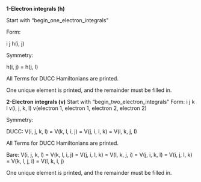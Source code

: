 **1-Electron integrals (h)**

Start with “begin_one_electron_integrals”

Form:

i   j   h(i, j)

Symmetry:

h(i, j) = h(j, I)

All Terms for DUCC Hamiltonians are printed.

One unique element is printed, and the remainder must be filled in.

**2-Electron integrals (v)**
Start with “begin_two_electron_integrals”
Form:
i   j   k   l   v(i, j, k, l)
v(electron 1, electron 1, electron 2, electron 2)


Symmetry:

DUCC: V(i, j, k, l) = V(k, l, i, j) = V(j, i, l, k) = V(l, k, j, I)

All Terms for DUCC Hamiltonians are printed.

Bare: V(i, j, k, l) = V(k, l, i, j) = V(j, i, l, k) = V(l, k, j, i) = V(j, i, k, l) = V(i, j, l, k) = V(k, l, j, i) = V(l, k, i, j)

One unique element is printed, and the remainder must be filled in.

